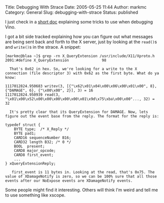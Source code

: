 Title: Debugging With Strace
Date: 2005-05-25 11:44
Author: markmc
Category: General
Slug: debugging-with-strace
Status: published

I just check in a [short
doc](http://cvs.gnome.org/viewcvs/*checkout*/vino/docs/debugging.txt?rev=1.1)
explaining some tricks to use when debugging Vino.

I got a bit side tracked explaining how you can figure out what messages
are being sent back and forth to the X server, just by looking at the
`read()`s and `write()`s in the strace. A snippet:

    [markmc@blaa ~]$ grep -rn X_QueryExtension /usr/include/X11/Xproto.h
    2091:#define X_QueryExtension               98

      That's 0x62 in hex. So, we're looking for a write to the X
    connection (file descriptor 3) with 0x62 as the first byte. What do ya
    know:

    1117012824.950683 writev(3, [{"\x62\x01\x04\x00\x06\x00\x01\x00", 8}, {"DAMAGE", 6}, {"\x00\x00", 2}], 3) = 16
    1117012824.950939 read(3, "\x01\x00\x52\x00\x00\x00\x00\x00\x01\x9d\x75\xba\x00\x00"..., 32) = 32

      It's pretty clear that its QueryExtension for DAMAGE. Now, lets
    figure out the event base from the reply. The format for the reply is:

    typedef struct {
        BYTE type;  /* X_Reply */
        BYTE pad1;
        CARD16 sequenceNumber B16;
        CARD32 length B32; /* 0 */
        BOOL  present;
        CARD8 major_opcode;
        CARD8 first_event;
        ...
    } xQueryExtensionReply;

       first_event is 11 bytes in. Looking at the read, that's 0x75. The
    value of XDamageNotify is zero, so we can be 100% sure that all those
    events after our NoExpose events are XDamageNotify events.

</p>
Some people might find it interesting. Others will think I'm weird and
tell me to use something like xscope.
